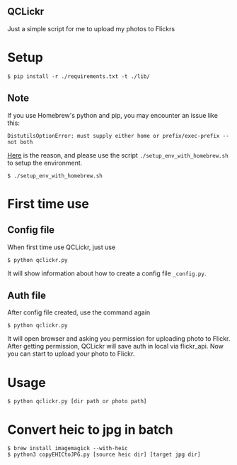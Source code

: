 QCLickr
----
Just a simple script for me to upload my photos to Flickrs

# Setup

    $ pip install -r ./requirements.txt -t ./lib/

## Note

If you use Homebrew's python and pip, you may encounter an issue like this:

    DistutilsOptionError: must supply either home or prefix/exec-prefix -- not both

[Here](https://github.com/Homebrew/brew/blob/master/docs/Homebrew-and-Python.md) is the reason, and please use the script `./setup_env_with_homebrew.sh` to setup the environment.

    $ ./setup_env_with_homebrew.sh

# First time use

## Config file
When first time use QCLickr, just use

    $ python qclickr.py

It will show information about how to create a config file `_config.py`.

## Auth file
After config file created, use the command again

    $ python qclickr.py 

It will open browser and asking you permission for uploading photo to Flickr. After getting permission, QCLickr will save auth in local via flickr_api. Now you can start to upload your photo to Flickr.

# Usage

    $ python qclickr.py [dir path or photo path]

# Convert heic to jpg in batch

    $ brew install imagemagick --with-heic
    $ python3 copyEHICtoJPG.py [source heic dir] [target jpg dir]
